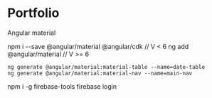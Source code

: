 # Portfolio

Angular material

npm i --save @angular/material @angular/cdk // V < 6
ng add @angular/material // V >= 6

    ng generate @angular/material:material-table --name=date-table
    ng generate @angular/material:material-nav --name=main-nav

npm i -g firebase-tools
firebase login
